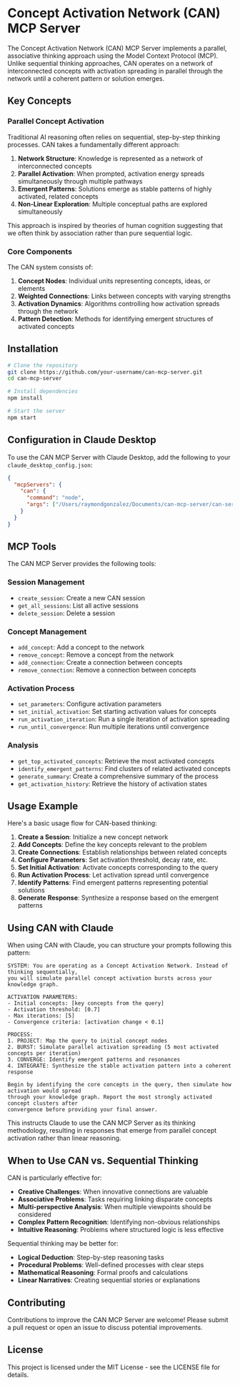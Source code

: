 # Concept Activation Network (CAN) MCP Server

The Concept Activation Network (CAN) MCP Server implements a parallel, associative thinking approach using the Model Context Protocol (MCP). Unlike sequential thinking approaches, CAN operates on a network of interconnected concepts with activation spreading in parallel through the network until a coherent pattern or solution emerges.

## Key Concepts

### Parallel Concept Activation

Traditional AI reasoning often relies on sequential, step-by-step thinking processes. CAN takes a fundamentally different approach:

1. **Network Structure**: Knowledge is represented as a network of interconnected concepts
2. **Parallel Activation**: When prompted, activation energy spreads simultaneously through multiple pathways
3. **Emergent Patterns**: Solutions emerge as stable patterns of highly activated, related concepts
4. **Non-Linear Exploration**: Multiple conceptual paths are explored simultaneously

This approach is inspired by theories of human cognition suggesting that we often think by association rather than pure sequential logic.

### Core Components

The CAN system consists of:

1. **Concept Nodes**: Individual units representing concepts, ideas, or elements
2. **Weighted Connections**: Links between concepts with varying strengths
3. **Activation Dynamics**: Algorithms controlling how activation spreads through the network
4. **Pattern Detection**: Methods for identifying emergent structures of activated concepts

## Installation

```bash
# Clone the repository
git clone https://github.com/your-username/can-mcp-server.git
cd can-mcp-server

# Install dependencies
npm install

# Start the server
npm start
```

## Configuration in Claude Desktop

To use the CAN MCP Server with Claude Desktop, add the following to your `claude_desktop_config.json`:

```json
{
  "mcpServers": {
    "can": {
      "command": "node",
      "args": ["/Users/raymondgonzalez/Documents/can-mcp-server/can-server.js"]
    }
  }
}
```

## MCP Tools

The CAN MCP Server provides the following tools:

### Session Management
- `create_session`: Create a new CAN session
- `get_all_sessions`: List all active sessions
- `delete_session`: Delete a session

### Concept Management
- `add_concept`: Add a concept to the network
- `remove_concept`: Remove a concept from the network
- `add_connection`: Create a connection between concepts
- `remove_connection`: Remove a connection between concepts

### Activation Process
- `set_parameters`: Configure activation parameters
- `set_initial_activation`: Set starting activation values for concepts
- `run_activation_iteration`: Run a single iteration of activation spreading
- `run_until_convergence`: Run multiple iterations until convergence

### Analysis
- `get_top_activated_concepts`: Retrieve the most activated concepts
- `identify_emergent_patterns`: Find clusters of related activated concepts
- `generate_summary`: Create a comprehensive summary of the process
- `get_activation_history`: Retrieve the history of activation states

## Usage Example

Here's a basic usage flow for CAN-based thinking:

1. **Create a Session**: Initialize a new concept network
2. **Add Concepts**: Define the key concepts relevant to the problem
3. **Create Connections**: Establish relationships between related concepts
4. **Configure Parameters**: Set activation threshold, decay rate, etc.
5. **Set Initial Activation**: Activate concepts corresponding to the query
6. **Run Activation Process**: Let activation spread until convergence
7. **Identify Patterns**: Find emergent patterns representing potential solutions
8. **Generate Response**: Synthesize a response based on the emergent patterns

## Using CAN with Claude

When using CAN with Claude, you can structure your prompts following this pattern:

```
SYSTEM: You are operating as a Concept Activation Network. Instead of thinking sequentially, 
you will simulate parallel concept activation bursts across your knowledge graph.

ACTIVATION PARAMETERS:
- Initial concepts: [key concepts from the query]
- Activation threshold: [0.7] 
- Max iterations: [5]
- Convergence criteria: [activation change < 0.1]

PROCESS:
1. PROJECT: Map the query to initial concept nodes
2. BURST: Simulate parallel activation spreading (5 most activated concepts per iteration)
3. CONVERGE: Identify emergent patterns and resonances
4. INTEGRATE: Synthesize the stable activation pattern into a coherent response

Begin by identifying the core concepts in the query, then simulate how activation would spread 
through your knowledge graph. Report the most strongly activated concept clusters after 
convergence before providing your final answer.
```

This instructs Claude to use the CAN MCP Server as its thinking methodology, resulting in responses that emerge from parallel concept activation rather than linear reasoning.

## When to Use CAN vs. Sequential Thinking

CAN is particularly effective for:

- **Creative Challenges**: When innovative connections are valuable
- **Associative Problems**: Tasks requiring linking disparate concepts
- **Multi-perspective Analysis**: When multiple viewpoints should be considered
- **Complex Pattern Recognition**: Identifying non-obvious relationships
- **Intuitive Reasoning**: Problems where structured logic is less effective

Sequential thinking may be better for:

- **Logical Deduction**: Step-by-step reasoning tasks
- **Procedural Problems**: Well-defined processes with clear steps
- **Mathematical Reasoning**: Formal proofs and calculations
- **Linear Narratives**: Creating sequential stories or explanations

## Contributing

Contributions to improve the CAN MCP Server are welcome! Please submit a pull request or open an issue to discuss potential improvements.

## License

This project is licensed under the MIT License - see the LICENSE file for details.
